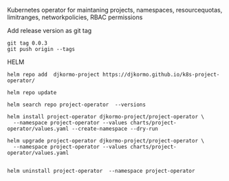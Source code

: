 Kubernetes operator for maintaning 
projects, 
namespaces, 
resourcequotas, 
limitranges, 
networkpolicies, RBAC permissions 

Add release version as git tag
```
git tag 0.0.3
git push origin --tags
```

HELM

```
helm repo add  djkormo-project https://djkormo.github.io/k8s-project-operator/

helm repo update

helm search repo project-operator  --versions

helm install project-operator djkormo-project/project-operator \
  --namespace project-operator --values charts/project-operator/values.yaml --create-namespace --dry-run

helm upgrade project-operator djkormo-project/project-operator \
  --namespace project-operator --values charts/project-operator/values.yaml


helm uninstall project-operator  --namespace project-operator 
```